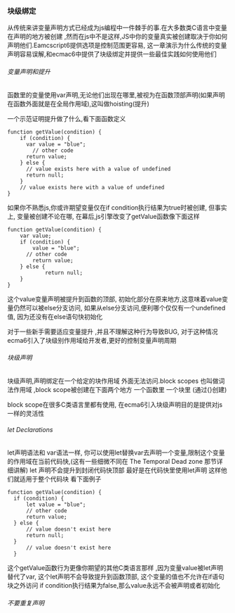###  块级绑定


从传统来讲变量声明方式已经成为js编程中一件棘手的事.在大多数类C语言中变量在声明的地方被创建 ,然而在js中不是这样,JS中你的变量真实被创建取决于你如何声明他们.Eamcscript6提供选项是控制范围更容易, 这一章演示为什么传统的变量声明容易误解,和ecmac6中提供了块级绑定并提供一些最佳实践如何使用他们

###### 变量声明和提升

函数里的变量使用var声明,无论他们出现在哪里,被视为在函数顶部声明(如果声明在函数外面就是在全局作用域),这叫做hoisting(提升)

一个示范证明提升做了什么,看下面函数定义

    function getValue(condition) {
        if (condition) {
          var value = "blue";
            // other code
          return value;
        } else {
          // value exists here with a value of undefined
          return null;
        }
        // value exists here with a value of undefined
    }

如果你不熟悉js,你或许期望变量仅在if condition执行结果为true时被创建, 但事实上, 变量被创建不论在哪, 在幕后,js引擎改变了getValue函数像下面这样

    function getValue(condition) {
        var value;
        if (condition) {
            value = "blue";
          // other code
            return value;
        } else {
                return null;
        }
    }

这个value变量声明被提升到函数的顶部, 初始化部分在原来地方,这意味着value变量仍然可以被else分支访问, 如果从else分支访问,便利哪个仅仅有一个undefined值, 因为还没有在else语句快初始化

对于一些新手需要适应变量提升 ,并且不理解这种行为导致BUG, 对于这种情况 ecma6引入了块级别作用域给开发者,更好的控制变量声明周期


###### 块级声明

块级声明,声明绑定在一个给定的块作用域 外面无法访问.block scopes 也叫做词法作用域 ,block scope被创建在下面两个地方
一个函数里
一个块里 (通过{}创建)

block scope在很多C类语言里都有使用, 在ecma6引入块级声明目的是提供对js一样的灵活性

###### let Declarations

let声明语法和 var语法一样, 你可以使用let替换var去声明一个变量,限制这个变量的作用域在当前代码快,(这有一些细微不同在 The Temporal Dead zone 那节详细讲解) let 声明不会提升到封闭代码快顶部 最好是在代码快里使用let声明 这样他们就适用于整个代码块 看下面例子

    function getValue(condition) {
      if (condition) {
          let value = "blue";
          // other code
          return value;
      } else {
          // value doesn't exist here
          return null;
      }
          // value doesn't exist here
      }

这个getValue函数行为更像你期望的其他C类语言那样 ,因为变量value被let声明 替代了var, 这个let声明不会导致提升到函数顶部, 这个变量的值也不允许在if语句块之外访问 if condition执行结果为false,那么value永远不会被声明或者初始化

###### 不要重复声明
